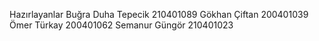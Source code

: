 Hazırlayanlar
Buğra Duha Tepecik 210401089
Gökhan Çiftan 200401039
Ömer Türkay 200401062
Semanur Güngör 210401023
